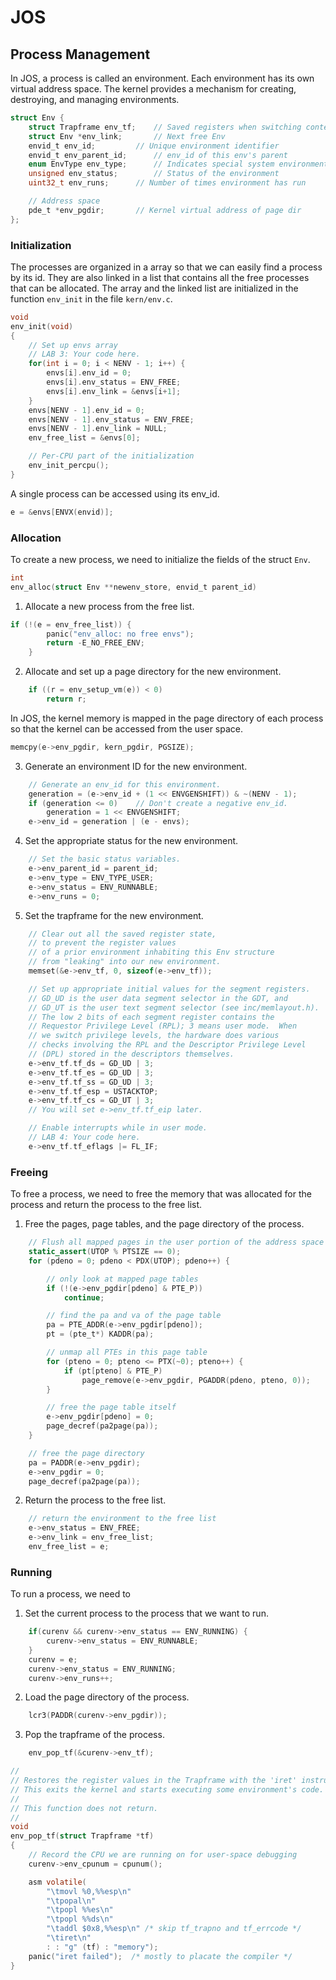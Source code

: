 # JOS

## Process Management
In JOS, a process is called an environment. 
Each environment has its own virtual address space. 
The kernel provides a mechanism for creating, destroying, and managing environments.
```c
struct Env {
	struct Trapframe env_tf;	// Saved registers when switching context
	struct Env *env_link;		// Next free Env
	envid_t env_id;			// Unique environment identifier
	envid_t env_parent_id;		// env_id of this env's parent
	enum EnvType env_type;		// Indicates special system environments
	unsigned env_status;		// Status of the environment
	uint32_t env_runs;		// Number of times environment has run

	// Address space
	pde_t *env_pgdir;		// Kernel virtual address of page dir
};
```

### Initialization
The processes are organized in a array so that we can easily find a process by its id.
They are also linked in a list that contains all the free processes that can be allocated.
The array and the linked list are initialized in the function `env_init` in the file `kern/env.c`.
```c
void
env_init(void)
{
	// Set up envs array
	// LAB 3: Your code here.
    for(int i = 0; i < NENV - 1; i++) {
        envs[i].env_id = 0;
        envs[i].env_status = ENV_FREE;
        envs[i].env_link = &envs[i+1];
    }
    envs[NENV - 1].env_id = 0;
    envs[NENV - 1].env_status = ENV_FREE;
    envs[NENV - 1].env_link = NULL;
    env_free_list = &envs[0];

	// Per-CPU part of the initialization
	env_init_percpu();
}
```

A single process can be accessed using its env_id.
```c
e = &envs[ENVX(envid)];
```

### Allocation
To create a new process, we need to initialize the fields of the struct `Env`.
```c
int
env_alloc(struct Env **newenv_store, envid_t parent_id)
```
1. Allocate a new process from the free list.
```c
if (!(e = env_free_list)) {
        panic("env_alloc: no free envs");
        return -E_NO_FREE_ENV;
    }
```
2. Allocate and set up a page directory for the new environment.
```c
	if ((r = env_setup_vm(e)) < 0)
		return r;
```
In JOS, the kernel memory is mapped in the page directory of each process
so that the kernel can be accessed from the user space.
```c
memcpy(e->env_pgdir, kern_pgdir, PGSIZE);
```
3. Generate an environment ID for the new environment.
```c
    // Generate an env_id for this environment.
	generation = (e->env_id + (1 << ENVGENSHIFT)) & ~(NENV - 1);
	if (generation <= 0)	// Don't create a negative env_id.
		generation = 1 << ENVGENSHIFT;
	e->env_id = generation | (e - envs);
```
4. Set the appropriate status for the new environment.
```c
    // Set the basic status variables.
	e->env_parent_id = parent_id;
	e->env_type = ENV_TYPE_USER;
	e->env_status = ENV_RUNNABLE;
	e->env_runs = 0;
```
5. Set the trapframe for the new environment.
```c
    // Clear out all the saved register state,
	// to prevent the register values
	// of a prior environment inhabiting this Env structure
	// from "leaking" into our new environment.
	memset(&e->env_tf, 0, sizeof(e->env_tf));

	// Set up appropriate initial values for the segment registers.
	// GD_UD is the user data segment selector in the GDT, and
	// GD_UT is the user text segment selector (see inc/memlayout.h).
	// The low 2 bits of each segment register contains the
	// Requestor Privilege Level (RPL); 3 means user mode.  When
	// we switch privilege levels, the hardware does various
	// checks involving the RPL and the Descriptor Privilege Level
	// (DPL) stored in the descriptors themselves.
	e->env_tf.tf_ds = GD_UD | 3;
	e->env_tf.tf_es = GD_UD | 3;
	e->env_tf.tf_ss = GD_UD | 3;
	e->env_tf.tf_esp = USTACKTOP;
	e->env_tf.tf_cs = GD_UT | 3;
	// You will set e->env_tf.tf_eip later.

	// Enable interrupts while in user mode.
	// LAB 4: Your code here.
    e->env_tf.tf_eflags |= FL_IF;
```

### Freeing
To free a process, we need to free the memory that was allocated for the process and return the process to the free list.
1. Free the pages, page tables, and the page directory of the process.
```c
	// Flush all mapped pages in the user portion of the address space
	static_assert(UTOP % PTSIZE == 0);
	for (pdeno = 0; pdeno < PDX(UTOP); pdeno++) {

		// only look at mapped page tables
		if (!(e->env_pgdir[pdeno] & PTE_P))
			continue;

		// find the pa and va of the page table
		pa = PTE_ADDR(e->env_pgdir[pdeno]);
		pt = (pte_t*) KADDR(pa);

		// unmap all PTEs in this page table
		for (pteno = 0; pteno <= PTX(~0); pteno++) {
			if (pt[pteno] & PTE_P)
				page_remove(e->env_pgdir, PGADDR(pdeno, pteno, 0));
		}

		// free the page table itself
		e->env_pgdir[pdeno] = 0;
		page_decref(pa2page(pa));
	}

	// free the page directory
	pa = PADDR(e->env_pgdir);
	e->env_pgdir = 0;
	page_decref(pa2page(pa));
```
2. Return the process to the free list.
```c
	// return the environment to the free list
    e->env_status = ENV_FREE;
    e->env_link = env_free_list;
    env_free_list = e;
```

### Running
To run a process, we need to
1. Set the current process to the process that we want to run.
```c
    if(curenv && curenv->env_status == ENV_RUNNING) {
        curenv->env_status = ENV_RUNNABLE;
    }
    curenv = e;
    curenv->env_status = ENV_RUNNING;
    curenv->env_runs++;
```
2. Load the page directory of the process.
```c
    lcr3(PADDR(curenv->env_pgdir));
```
3. Pop the trapframe of the process.
```c
    env_pop_tf(&curenv->env_tf);
```
```c
//
// Restores the register values in the Trapframe with the 'iret' instruction.
// This exits the kernel and starts executing some environment's code.
//
// This function does not return.
//
void
env_pop_tf(struct Trapframe *tf)
{
	// Record the CPU we are running on for user-space debugging
	curenv->env_cpunum = cpunum();

	asm volatile(
		"\tmovl %0,%%esp\n"
		"\tpopal\n"
		"\tpopl %%es\n"
		"\tpopl %%ds\n"
		"\taddl $0x8,%%esp\n" /* skip tf_trapno and tf_errcode */
		"\tiret\n"
		: : "g" (tf) : "memory");
	panic("iret failed");  /* mostly to placate the compiler */
}
```